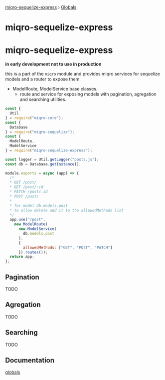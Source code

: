 [miqro-sequelize-express](README.md) › [Globals](globals.md)

# miqro-sequelize-express

# miqro-sequelize-express

**in early development not to use in production**

this is a part of the ```miqro``` module and provides miqro services for sequelize models and a router to expose them.

- ModelRoute, ModelService base classes.
  - route and service for exposing models with pagination, agregation and searching utilities.

```javascript
const {
  Util
} = require("miqro-core");
const {
  Database
} = require("miqro-sequelize");
const {
  ModelRoute,
  ModelService
} = require("miqro-sequelize-express");

const logger = Util.getLogger("posts.js");
const db = Database.getInstance();

module.exports = async (app) => {
  /*
  * GET /post/
  * GET /post/:id
  * PATCH /post/:id
  * POST /post/
  * 
  * for model db.models.post
  * to allow delete add it to the allowedMethods list
  */
  app.use("/post",
    new ModelRoute(
      new ModelService(
        db.models.post
      ),
      {
        allowedMethods: ["GET", "POST", "PATCH"]
      }).routes());
  return app;
};
```

## Pagination

TODO

## Agregation

TODO

## Searching

TODO

## Documentation

[globals](docs/globals.md)
